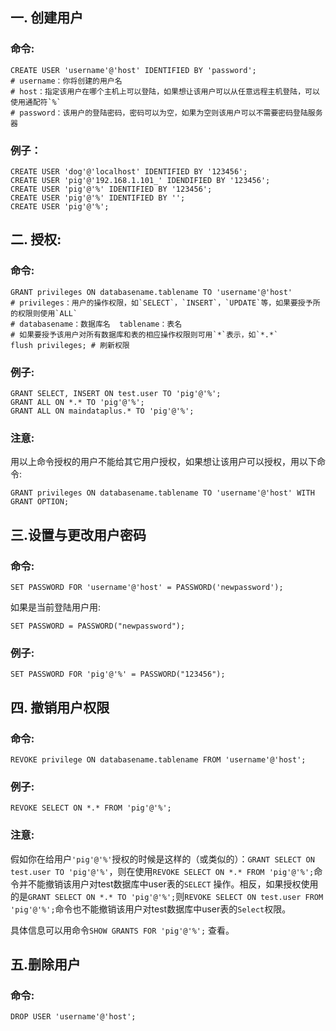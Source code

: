 ## 一. 创建用户

### 命令:

```mysql
CREATE USER 'username'@'host' IDENTIFIED BY 'password';
# username：你将创建的用户名
# host：指定该用户在哪个主机上可以登陆，如果想让该用户可以从任意远程主机登陆，可以使用通配符`%`
# password：该用户的登陆密码，密码可以为空，如果为空则该用户可以不需要密码登陆服务器
```

### 例子：

```mysql
CREATE USER 'dog'@'localhost' IDENTIFIED BY '123456';
CREATE USER 'pig'@'192.168.1.101_' IDENDIFIED BY '123456';
CREATE USER 'pig'@'%' IDENTIFIED BY '123456';
CREATE USER 'pig'@'%' IDENTIFIED BY '';
CREATE USER 'pig'@'%';
```

## 二. 授权:

### 命令:

```mysql
GRANT privileges ON databasename.tablename TO 'username'@'host'
# privileges：用户的操作权限，如`SELECT`，`INSERT`，`UPDATE`等，如果要授予所的权限则使用`ALL`
# databasename：数据库名  tablename：表名
# 如果要授予该用户对所有数据库和表的相应操作权限则可用`*`表示，如`*.*`
flush privileges; # 刷新权限
```

### 例子:

```mysql
GRANT SELECT, INSERT ON test.user TO 'pig'@'%';
GRANT ALL ON *.* TO 'pig'@'%';
GRANT ALL ON maindataplus.* TO 'pig'@'%';
```

### 注意:

用以上命令授权的用户不能给其它用户授权，如果想让该用户可以授权，用以下命令:

```mysql
GRANT privileges ON databasename.tablename TO 'username'@'host' WITH GRANT OPTION;
```

## 三.设置与更改用户密码

### 命令:

```mysql
SET PASSWORD FOR 'username'@'host' = PASSWORD('newpassword');
```

如果是当前登陆用户用:

```mysql
SET PASSWORD = PASSWORD("newpassword");
```

### 例子:

```mysql
SET PASSWORD FOR 'pig'@'%' = PASSWORD("123456");
```

## 四. 撤销用户权限

### 命令:

```mysql
REVOKE privilege ON databasename.tablename FROM 'username'@'host';
```

### 例子:

```
REVOKE SELECT ON *.* FROM 'pig'@'%';
```

### 注意:

假如你在给用户`'pig'@'%'`授权的时候是这样的（或类似的）：`GRANT SELECT ON test.user TO 'pig'@'%'`，则在使用`REVOKE SELECT ON *.* FROM 'pig'@'%';`命令并不能撤销该用户对test数据库中user表的`SELECT` 操作。相反，如果授权使用的是`GRANT SELECT ON *.* TO 'pig'@'%';`则`REVOKE SELECT ON test.user FROM 'pig'@'%';`命令也不能撤销该用户对test数据库中user表的`Select`权限。

具体信息可以用命令`SHOW GRANTS FOR 'pig'@'%';` 查看。

## 五.删除用户

### 命令:

```mysql
DROP USER 'username'@'host';
```

